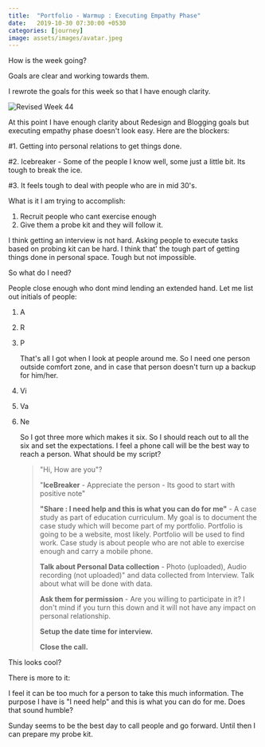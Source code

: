 ```yaml
---
title:  "Portfolio - Warmup : Executing Empathy Phase"
date:   2019-10-30 07:30:00 +0530
categories: [journey]
image: assets/images/avatar.jpeg
---
```


How is the week going?

Goals are clear and working towards them. 

I rewrote the goals for this week so that I have enough clarity.

![Revised Week 44]({site.baseurl}/assets/images/week44redited.jpg)

At this point I have enough clarity about Redesign and Blogging goals but executing empathy phase doesn't look easy.  Here are the blockers:

#1. Getting into personal relations to get things done.

#2. Icebreaker - Some of the people I know well, some just a little bit.  Its tough to break the ice.

#3. It feels tough to deal with people who are in mid 30's. 

What is it I am trying to accomplish:

1. Recruit people who cant exercise enough
2. Give them a probe kit and they will follow it.

I think getting an interview is not hard.  Asking people to execute tasks based on probing kit can be hard. I think that' the tough part of getting things done in personal space.  Tough but not impossible.

So what do I need?

People close enough who dont mind lending an extended hand.  Let me list out initials of people:

1. A

2. R

3. P

   That's all I got when I look at people around me. So I need one person outside comfort zone, and in case that person doesn't turn up a backup for him/her.

4. Vi

5. Va

6. Ne

   So I got three more which makes it six.  So I should reach out to all the six and set the expectations.  I feel a phone call will be the best way to reach a person. What should be my script?

   > "Hi, How are you"?
   >
   > "**IceBreaker** - Appreciate the person -  Its good to start with positive note"
   >
   > **"Share : I need help and this is what you can do for me"** - A case study as part of education curriculum.  My goal is to document the case study which will become part of my portfolio.  Portfolio is going to be a website, most likely. Portfolio will be used to find work. Case study is about people who are not able to exercise enough and carry a mobile phone. 
   >
   > **Talk about Personal Data collection** - Photo (uploaded), Audio recording (not uploaded)" and data collected from Interview.  Talk about what will be done with data.
   >
   > **Ask them for permission** - Are you willing to participate in it?  I don't mind if you turn this down and it will not have any impact on personal relationship.
   >
   > **Setup the date time for interview.** 
   >
   > **Close the call.**

This looks cool?

There is more to it:

I feel it can be too much for a person to take this much information. The purpose I have is "I need help" and this is what you can do for me.  Does that sound humble?

Sunday seems to be the best day to call people and go forward.  Until then I can prepare my probe kit. 

